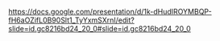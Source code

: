 https://docs.google.com/presentation/d/1k-dHudIROYMBQP-fH6aOZifL0B90Slt1_TyYxmSXrnI/edit?slide=id.gc8216bd24_20_0#slide=id.gc8216bd24_20_0
